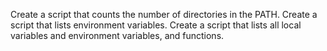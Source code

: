 Create a script that counts the number of directories in the PATH.
Create a script that lists environment variables.
Create a script that lists all local variables and environment variables, and functions.
